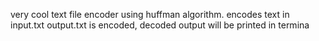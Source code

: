very cool text file encoder using huffman algorithm. encodes text in input.txt output.txt is encoded, decoded output will be printed in termina
